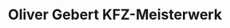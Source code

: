 ---
title: "Oliver Gebert KFZ-Meisterwerk"
url: /singen-hohentwiel/oliver-gebert-kfz-meisterwerk/
shop: Autowerkstatt
---